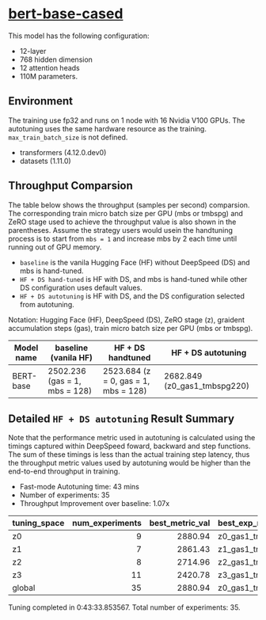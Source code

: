 # [bert-base-cased](https://huggingface.co/bert-base-cased)

This model has the following configuration:

- 12-layer
- 768 hidden dimension
- 12 attention heads
- 110M parameters.

## Environment

The training use fp32 and runs on 1 node with 16 Nvidia V100 GPUs. The autotuning uses the same hardware resource as the training. `max_train_batch_size` is not defined.

- transformers (4.12.0.dev0)
- datasets (1.11.0)

## Throughput Comparsion

The table below shows the throughput (samples per second) comparsion. The corresponding train micro batch size per GPU (mbs or tmbspg) and ZeRO stage used to achieve the throughput value is also shown in the parentheses. Assume the strategy users would usein the handtuning process is to start from `mbs = 1` and increase mbs by 2 each time until running out of GPU memory.
 - `baseline` is the vanila Hugging Face (HF) without DeepSpeed (DS) and mbs is hand-tuned.
 - `HF + DS hand-tuned` is HF with DS, and mbs is hand-tuned while other DS configuration uses default values.
 - `HF + DS autotuning` is HF with DS, and the DS configuration selected from autotuning.

Notation: Hugging Face (HF), DeepSpeed (DS), ZeRO stage (z), graident accumulation steps (gas), train micro batch size per GPU (mbs or tmbspg).

| Model name | baseline (vanila HF)          | HF + DS handtuned                    | HF + DS autotuning           |
| ---------- | ----------------------------- | ------------------------------------ | ---------------------------- |
| BERT-base  | 2502.236 (gas = 1, mbs = 128) | 2523.684 (z = 0, gas = 1, mbs = 128) | 2682.849 (z0_gas1_tmbspg220) |

## Detailed `HF + DS autotuning` Result Summary

Note that the performance metric used in autotuning is calculated using the timings captured within DeepSpeed foward, backward and step functions. The sum of these timings is less than the actual training step latency, thus the throughput metric values used by autotuning would be higher than the end-to-end throughput in training.

- Fast-mode Autotuning time: 43 mins
- Number of experiments: 35
- Throughput Improvement over baseline: 1.07x

| tuning_space | num_experiments | best_metric_val | best_exp_name     |
| :----------- | --------------: | --------------: | :---------------- |
| z0           |               9 |         2880.94 | z0_gas1_tmbspg220 |
| z1           |               7 |         2861.43 | z1_gas1_tmbspg220 |
| z2           |               8 |         2714.96 | z2_gas1_tmbspg240 |
| z3           |              11 |         2420.78 | z3_gas1_tmbspg240 |
| global       |              35 |         2880.94 | z0_gas1_tmbspg220 |

Tuning completed in 0:43:33.853567. Total number of experiments: 35.
